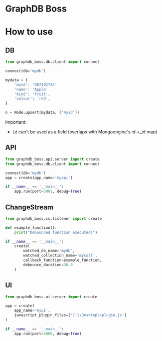 # GraphDB Boss

# How to use

## DB

```python
from graphdb_boss.db.client import connect

connect(db='mydb')

mydata = {
    'myid': '987192743'
    'name': 'Apple'
    'kind': 'fruit',
    'colour': 'red',
}

n = Node.upsert(mydata, ['myid'])
```

Important:
* `id` can't be used as a field (overlaps with Mongoengine's id->_id map)

## API

```python
from graphdb_boss.api.server import create
from graphdb_boss.db.client import connect

connect(db='mydb')
app = create(app_name='myapi')

if __name__ == '__main__':
    app.run(port=5001, debug=True)
```

## ChangeStream

```python
from graphdb_boss.cs.listener import create

def example_function():
    print("Debounced function executed!")

if __name__ == '__main__':
    create(
        watched_db_name='mydb',
        watched_collection_name='mycoll',
        callback_function=example_function,
        debounce_duration=30.0
    )
```

## UI

```python
from graphdb_boss.ui.server import create

app = create(
    app_name='myui', 
    javascript_plugin_files=['C:\\Desktop\\plugin.js']
)

if __name__ == '__main__':
    app.run(port=5000, debug=True)

```